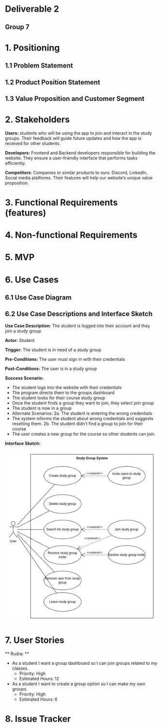# Deliverable 2

## Group 7

# 1. Positioning

## 1.1 Problem Statement


## 1.2 Product Position Statement


## 1.3 Value Proposition and Customer Segment


# 2. Stakeholders
**Users:** students who will be using the app to join and interact in the study groups. Their feedback will guide future updates and how the app is received for other students.

**Developers:** Frontend and Backend developers responsible for building the website. They ensure a user-friendly interface that performs tasks efficiently.

**Competitors**: Companies or similar products to ours: Discord, LinkedIn, Social media platforms. Their features will help our website’s unique value proposition.


# 3. Functional Requirements (features)


# 4. Non-functional Requirements


# 5. MVP


# 6. Use Cases

## 6.1 Use Case Diagram



## 6.2 Use Case Descriptions and Interface Sketch

**Use Case Description:** The student is logged into their account and they join a study group

**Actor:** Student

**Trigger:** The student is in need of a study group

**Pre-Conditions:** The user must sign in with their credentials

**Post-Conditions:** The user is in a study group

**Success Scenario:** 
  * The student logs into the website with their credentials
  * The program directs them to the groups dashboard
  * The student looks for their course study group
  * Once the student finds a group they want to join, they select join group
  * The student is now in a group
  * Alternate Scenarios: 
     2a. The student is entering the wrong credentials
  * The system informs the student about wrong credentials and suggests resetting them.
     2b. The student didn’t find a group to join for their course
  * The user creates a new group for the course so other students can join.
  
**Interface Sketch:**

![Rudra's use case diagram](res/deliverable_2-join_study_group.png)


# 7. User Stories
** Rudra: **
* As a student I want a group dashboard so I can join groups related to my classes.
  * Priority: High
  * Estimated Hours: 12
* As a student I want to create a group option so I can make my own groups.
  * Priority: High
  * Estimated Hours: 6



# 8. Issue Tracker

